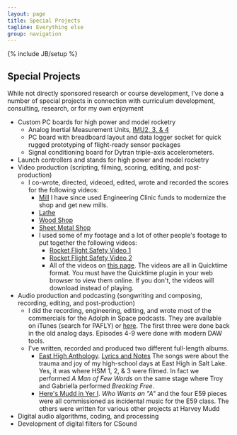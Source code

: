 ```yaml
---
layout: page
title: Special Projects
tagline: Everything else
group: navigation
---
```

{% include JB/setup %}

## Special Projects

While not directly sponsored research or course development, I've done a number of special
projects in connection with curriculum development, consulting, research, or for my own enjoyment

* Custom PC boards for high power and model rocketry
  * Analog Inertial Measurement Units, [IMU2, 3, & 4](http://www.eng.hmc.edu/NewE80/AccelGyroLab.html#IMU)
  * PC board with breadboard layout and data logger socket for quick rugged prototyping
  of flight-ready sensor packages
  * Signal conditioning board for Dytran triple-axis accelerometers.
* Launch controllers and stands for high power and model rocketry
* Video production (scripting, filming, scoring, editing, and post-production)
  * I co-wrote, directed, videoed, edited, wrote and recorded the scores for the following videos:
      * [Mill](https://www.youtube.com/watch?v=dFo0GglDMnM) I have since used Engineering Clinic funds to
      modernize the shop and get new mills.
      * [Lathe](https://www.youtube.com/watch?v=1QHicKtTjQw)
      * [Wood Shop](https://www.youtube.com/watch?v=Ut8CQeE8qIw)
      * [Sheet Metal Shop](https://www.youtube.com/watch?v=JPg_AsD3wVg)
	* I used some of my footage and a lot of other people's footage to put together the following videos:
		* [Rocket Flight Safety Video 1](http://youtu.be/broUGIMpHnU)
		* [Rocket Flight Safety Video 2](http://youtu.be/mgLIqtVhB50)
		* All of the videos on [this page](http://www.eng.hmc.edu/NewE80/FlightVideos.html). The videos are
		all in Quicktime format. You must have the Quicktime plugin in your web browser to
		view them online. If you don't, the videos will download instead of playing.
* Audio production and podcasting (songwriting and composing, recording, editing, and post-production)
	* I did the recording, engineering, editing, and wrote most of the commercials for the
	Adolph in Space podcasts. They are available on iTunes (search for PAFLY) or [here](http://www.pafly.com/radio/).
	The first three were done back in the old analog days. Episodes 4-9 were done with
	modern DAW tools.
	* I've written, recorded and produced two different full-length albums.
		* [East High Anthology](https://soundcloud.com/heerret/sets/east-high-anthology). [Lyrics and Notes](/easthighanth.html) The songs were about the trauma and joy of my high-school days
		at East High in Salt Lake. Yes, it was where HSM 1, 2, & 3 were filmed. In fact
		we performed _A Man of Few Words_ on the same stage where Troy and Gabriella
		performed _Breaking Free_.
		* [Here's Mudd in Yer I](https://soundcloud.com/heerret/sets/heres-mudd-in-yer-i).
		_Who Wants an "A"_ and the four E59 pieces were
		all commissioned as incidental music for the E59 class. The others were written for
		various other projects at Harvey Mudd
* Digital audio algorithms, coding, and processing
* Development of digital filters for CSound
